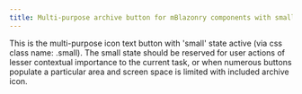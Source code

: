 ```yaml
---
title: Multi-purpose archive button for mBlazonry components with small state active
---
```


This is the multi-purpose icon text button with 'small' state active (via css class name: .small). The small state should be reserved for user actions of lesser contextual importance to the current task, or when numerous buttons populate a particular area and screen space is limited with included archive icon.